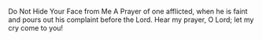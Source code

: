Do Not Hide Your Face from Me A Prayer of one afflicted, when he is faint and pours out his complaint before the Lord. Hear my prayer, O Lord; let my cry come to you!
